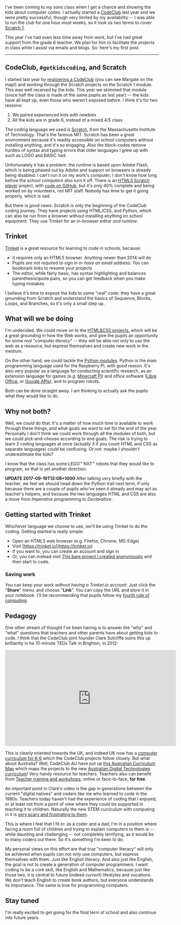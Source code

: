 <!-- 
.. title: getkidscoding
.. slug: getkidscoding
.. date: 2017-09-19 09:45:54 UTC+10:00
.. tags: CodeKids, children, getkidscoding
.. category: 
.. link: 
.. description: Overview of what I'm planning for coding in schools
.. type: text
-->

I've been coming to my sons class when I get a chance and showing the kids about computer codes. I actually started a [CodeClub](https://codeclubau.org) last year and we were pretty successful, though very limited by my availability -- I was able to run the club for one hour *most* weeks, so it took us two terms to cover [Scratch 1](https://codeclubprojects.org/en-GB/scratch/).

This year I've had even less time away from work, but I've had great support from the grade 6 teacher. We plan for him to facilitate the projects in class while I assist via emails and blogs. So: here's my first post.

<!-- TEASER_END -->
----

## CodeClub, `#getkidscoding`, and Scratch

I started last year by [registering a CodeClub](https://codeclubau.org/get-involved/) (you can see Margate on the map!) and working through the Scratch projects on the Scratch 1 module.  This was well received by the kids.  This year we skimmed that module (since half the class is made of the same pupils as last year) -- the kids have all kept up, even those who weren't exposed before.  I think it's for two reasons:

 1. We paired experienced kids with newbies
 2. All the kids are in grade 6, instead of a mixed 4/5 class

The coding language we used is [Scratch](https://scratch.mit.edu), from the Massachusetts Institute of Technology. That's the famous MIT.  Scratch has been a great environment because it's readily accessible on school computers without installing anything, and it's so engaging. Also the block-codes remove hurdles of syntax and typing errors that older languages I grew up with such as LOGO and BASIC had.

Unfortunately it has a problem: the runtime is based upon Adobe Flash, which is being phased out by Adobe and support on browsers is already being disabled: I can't run it on my work's computer; I don't know how long before the school computers also turn it off. There is an [HTML5 Scratch player](https://wiki.scratch.mit.edu/wiki/HTML5_Player) project, with [code on GitHub](https://wiki.scratch.mit.edu/wiki/HTML5_Player), but it's only 40% complete and being worked on by volunteers, not MIT staff. Nobody has time to get it going properly, which is sad.

But there is good news:  Scratch is only the beginning of the CodeClub coding journey. They have projects using HTML/CSS, and Python, which can also be run from a browser without installing anything on school equipment. They use *Trinket* for an in-browser editor *and runtime*.

## Trinket

[Trinket]( https://trinket.io) is a great resource for learning to code in schools, because:

 * It requires only an HTML5 browser. Anything newer than 2014 will do
 * Pupils *are not required to sign in or have an email address*:  You can bookmark links to resume your projects
 * The editor, while fairly basic, has syntax highlighting and balances parenthesis/quote pairs, so you can get feedback when you make typing mistakes.

I believe it's time to expose the kids to some "real" code: they have a great grounding from Scratch and understand the basics of Sequence, Blocks, Loops, and Branches, so it's only a small step up.

## What will we be doing

I'm undecided.  We could move on to the [HTML&CSS projects](https://codeclubprojects.org/en-GB/webdev/), which will be a great grounding in how the Web works, and give the pupils an opportunity for some *real* "computer *literacy*" -- they will be able not only to *use* the web as a resource, but express themselves and create new work in the medium.

On the other hand, we could tackle the [Python modules](https://codeclubprojects.org/en-GB/python/).  Python is the main programming language used for the Raspberry Pi, with good reason. It's also very popular as a language for conducting scientific research, as an extension language for games (e.g. [Minecraft PI](https://www.raspberrypi.org/learning/getting-started-with-minecraft-pi/)) and office software ([Libre Office](https://pypi.python.org/pypi/pyoo/1.0), or [Google APIs](https://developers.google.com/api-client-library/python/)), and to program robots.

Both can be done straight away.  I am thinking to actually ask the pupils what they would like to do.

## Why not both?

Well, we *could* do that. It's a matter of how much time is available to work through these things, and what goals we want to set for the end of the year.  Personally I don't think we could work through *all* the modules of both, but we could pick-and-choose according to end goals. The risk is trying to learn 2 coding languages at once (actually 3 if you count HTML and CSS as separate languages) could be confusing. Or not: maybe I shouldn't underestimate the kids?

I know that the class has some LEGO&trade; NXT&trade; robots that they would like to program, so that is yet another direction.

**UPDATE 2017-09-19T12:08+1000** After talking very briefly with the teacher, we feel we should head down the Python trail next term, if only because there are a couple of pupils who've seen it already and may act as teacher's helpers, and because the two languages HTML and CSS are also a move from *Imperative* programming to *Declaraitive*.

## Getting started with Trinket

Whichever language we choose to use, we'll be using Trinket to do the coding.  Getting started is really simple:

 * Open an HTML5 web browser (e.g. Firefox, Chrome, MS-Edge)
 * Visit [https://trinket.io](https://trinket.io)
 * If you want to, you can create an account and sign in
 * Or, you can instead visit [This bare project I created anonymously](https://trinket.io/python/33e5c3b81b) and then start to code.

### Saving work

You can keep your work *without having a Trinket.io account*:  Just click the "**Share**" menu, and choose "**Link**".  You can copy the URL and store it in your notebook. I'll be recommending that pupils follow my [fourth rule of computing](/blog/2015/4-bit-rules-of-computing-part-1.html).

## Pedagogy

One other stream of thought I've been having is to answer the "why" and "what" questions that teachers and other parents have about getting kids to code.  I think that the CodeClub joint founder Clare Sutcliffe sums this up brilliantly in he 10-minute TEDx Talk in Brighton, in 2012:

<iframe width="560" height="315" src="https://www.youtube.com/embed/ng7sf2_peFg?rel=0" frameborder="0" allowfullscreen></iframe>

This is clearly oriented towards the UK, and indeed UK now has a [computer curriculum for K-6](http://www.develop-online.net/news/uk-govt-outlines-computer-science-curriculum/0115853) which the CodeClub projects follow closely. But what about Australia? Well, CodeClub AU have put up [this Australian Curriculum Map](https://codeclubau.org/curriculum/overview.html) which maps the projects to the new [Australian Digital Technologies curriculum](https://www.australiancurriculum.edu.au/f-10-curriculum/technologies/digital-technologies/)!  Very handy resource for teachers.  Teachers also can benefit from [Teacher training and workshops](https://codeclubau.org/teacher-training/), online or face-to-face, **for free**.

An important point in Clare's video is the gap in generations between the current "digital natives" and coders like me who learned to code in the 1980s.  Teachers today haven't had the experience of coding that I enjoyed, or at least not from a point of view where they could be supported in teaching it to children.  Naturally the new STEM curriculum with computing in it is [very scary and frustrating to them](http://www.smh.com.au/national/computer-science-reforms-to-test-teachers-skills-20140111-30nj4.html).

This is where I feel that I fit in:  as a coder and a dad, I'm in a position where facing a room full of children and trying to explain computers to them is -- while daunting and challenging -- not completely terrifying, as it would be to many coders out there.  So it's something I'm keen to do.

My personal views on this effort are that true "computer literacy" will only be achieved when pupils can not only use computers, but express themselves with them. Just like English literacy.  And also just like English, the goal is not to create a generation of computer programmers. I want coding to be a core skill, like English and Mathematics, because just like those two, it is central to future (indeed *current*) lifestyles and vocations.  We don't teach English to create book authors, but everyone understands its importance.  The same is true for programming computers.


## Stay tuned

I'm really excited to get going for the final term of school and also continue into future years.

